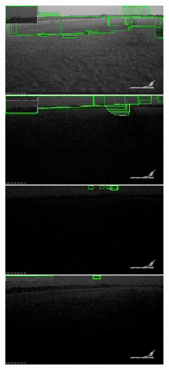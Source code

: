 ![20200717-221941-224946](in/20200717/20200717-221941-224946_0_.jpg)
![20200717-224951-231956](in/20200717/20200717-224951-231956_0_.jpg)
![20200717-232001-235006](in/20200717/20200717-232001-235006_0_.jpg)
![20200718-010026-013031](in/20200718/20200718-010026-013031_0_.jpg)
